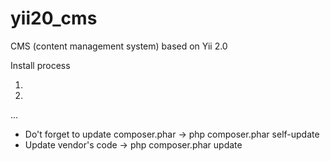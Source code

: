 yii20_cms
=========

CMS (content management system) based on Yii 2.0

Install process

1)
2)
...

- Do't forget to update composer.phar -> php composer.phar self-update
- Update vendor's code -> php composer.phar update
